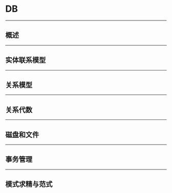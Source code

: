 # DB 

---
## 概述


---
## 实体联系模型


---
## 关系模型


---
## 关系代数







---
## 磁盘和文件



---
## 事务管理


---
## 模式求精与范式


